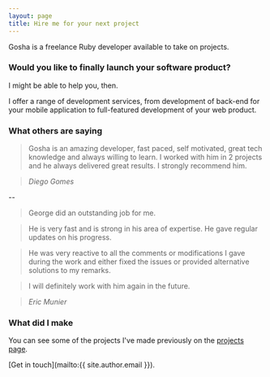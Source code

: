 ```yaml
---
layout: page
title: Hire me for your next project
--- 
```


Gosha is a freelance Ruby developer available to take on projects.

### Would you like to finally launch your software product?

I might be able to help you, then.

I offer a range of development services, from development of back-end
for your mobile application to full-featured development of your web
product.

### What others are saying

> Gosha is an amazing developer, fast paced, self motivated, great tech
> knowledge and always willing to learn. I worked with him in 2 projects
> and he always delivered great results. I strongly recommend him.

> *Diego Gomes*

--

> George did an outstanding job for me.

> He is very fast and is strong in his area of expertise.
> He gave regular updates on his progress.

> He was very reactive to all the comments or modifications I gave during
> the work and either fixed the issues or provided alternative solutions
> to my remarks.

> I will definitely work with him again in the future.

> *Eric Munier*

### What did I make

You can see some of the projects I've made previously on the [projects
page](/projects.html).

[Get in touch](mailto:{{ site.author.email }}).
